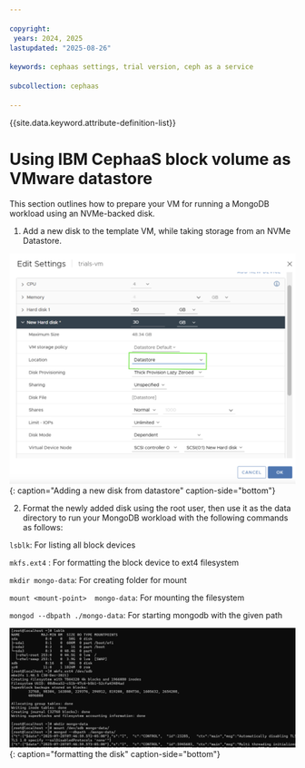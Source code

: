 ```yaml
---

copyright:
 years: 2024, 2025
lastupdated: "2025-08-26"

keywords: cephaas settings, trial version, ceph as a service

subcollection: cephaas

---
```


{{site.data.keyword.attribute-definition-list}}

# Using IBM CephaaS block volume as VMware datastore

This section outlines how to prepare your VM for running a MongoDB workload using an NVMe-backed disk.

1. Add a new disk to the template VM, while taking storage from an NVMe Datastore.



![formatting the disk](images/datastore.png "formatting the disk"){: caption="Adding a new disk from datastore" caption-side="bottom"}

2. Format the newly added disk using the root user, then use it as the data directory to run your MongoDB workload with the following commands as follows:

`lsblk`: For listing all block devices

`mkfs.ext4` <mount-point>: For formatting the block device to ext4 filesystem

`mkdir mongo-data`: For creating folder for mount

`mount <mount-point>  mongo-data`: For mounting the filesystem 

`mongod --dbpath ./mongo-data`: For starting mongodb with the given path

![formatting the disk](images/mongo-DB-2.png "formatting the disk"){: caption="formatting the disk" caption-side="bottom"}

